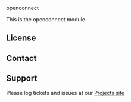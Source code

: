 openconnect

This is the openconnect module.

License
-------


Contact
-------


Support
-------

Please log tickets and issues at our [Projects site](http://projects.example.com)
